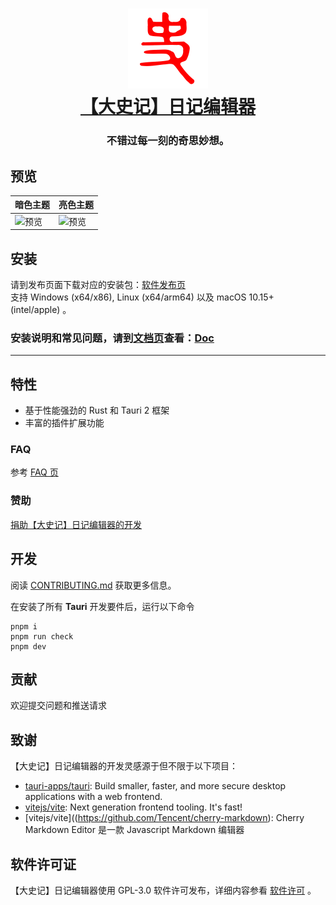 <h1 align="center">
  <img src="./src-tauri/icons/icon.png" alt="dsjant" width="128" />
  <br>
  <a href="https://qkd-app.koudaipc.com/demo/dsjant/index.html">【大史记】日记编辑器</a>
  <br>
</h1>
<h3 align="center">
不错过每一刻的奇思妙想。
</h3>

## 预览

| 暗色主题                          | 亮色主题                          |
| -------------------------------- | --------------------------------- |
| ![预览](./docs/preview_dark.png) | ![预览](./docs/preview_light.png) |

## 安装

请到发布页面下载对应的安装包：[软件发布页](https://github.com/david921518/dsjant/releases)<br>
支持 Windows (x64/x86), Linux (x64/arm64) 以及 macOS 10.15+ (intel/apple) 。

### 安装说明和常见问题，请到[文档页](https://qkd-app.koudaipc.com/demo/dsjant/index.html)查看：[Doc](https://qkd-app.koudaipc.com/demo/dsjant/index.en.html)

---

## 特性

- 基于性能强劲的 Rust 和 Tauri 2 框架
- 丰富的插件扩展功能

### FAQ

参考 [FAQ 页](https://qkd-app.koudaipc.com/demo/dsjant/faq/index.html)

### 赞助

[捐助【大史记】日记编辑器的开发](https://github.com/sponsors/dsjant)

## 开发

阅读 [CONTRIBUTING.md](./CONTRIBUTING.md) 获取更多信息。

在安装了所有  **Tauri** 开发要件后，运行以下命令

```shell
pnpm i
pnpm run check
pnpm dev
```

## 贡献

欢迎提交问题和推送请求

## 致谢

【大史记】日记编辑器的开发灵感源于但不限于以下项目：

- [tauri-apps/tauri](https://github.com/tauri-apps/tauri): Build smaller, faster, and more secure desktop applications with a web frontend.
- [vitejs/vite](https://github.com/vitejs/vite): Next generation frontend tooling. It's fast!
- [vitejs/vite]((https://github.com/Tencent/cherry-markdown): Cherry Markdown Editor 是一款 Javascript Markdown 编辑器

## 软件许可证

【大史记】日记编辑器使用 GPL-3.0 软件许可发布，详细内容参看 [软件许可](./LICENSE) 。
